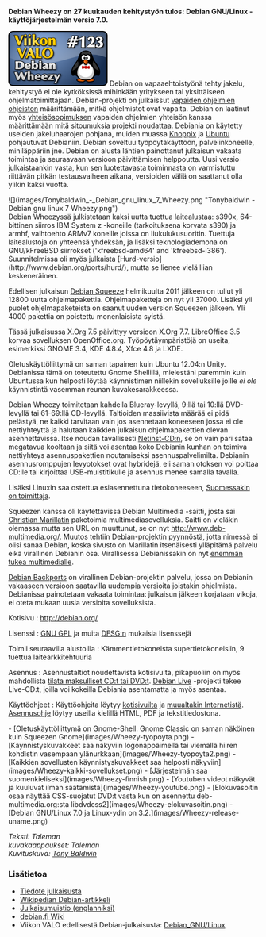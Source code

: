<!--
Title: Debian Wheezy
Week: 3x19
Number: 123
Date: 2013/05/05
Pageimage: valo123-debian_wheezy.png
Tags: Käyttöjärjestelmä
-->

**Debian Wheezy on 27 kuukauden kehitystyön tulos: Debian GNU/Linux
-käyttöjärjestelmän versio 7.0.**

![](images/valo123-debian_wheezy.png "valo123-debian_wheezy.png")
Debian on vapaaehtoistyönä tehty jakelu, kehitystyö ei ole kytköksissä
mihinkään yritykseen tai yksittäiseen ohjelmatoimittajaan.
Debian-projekti on julkaissut [vapaiden ohjelmien
ohjeiston](http://www.debian.org/social_contract.fi.html#guidelines)
määrittämään, mitkä ohjelmistot ovat vapaita. Debian on laatinut myös
[yhteisösopimuksen](http://www.debian.org/social_contract.fi.html)
vapaiden ohjelmien yhteisön kanssa määrittämään mitä sitoumuksia
projekti noudattaa. Debiania on käytetty useiden jakeluhaarojen pohjana,
muiden muassa [Knoppix](http://www.knopper.net/knoppix/) ja
[Ubuntu](http://ubuntu-fi.org/) pohjautuvat Debianiin. Debian soveltuu
työpöytäkäyttöön, palvelinkoneelle, miniläppäriin jne. Debian on alusta
lähtien painottanut julkaisun vakaata toimintaa ja seuraavaan versioon
päivittämisen helppoutta. Uusi versio julkaistaankin vasta, kun sen
luotettavasta toiminnasta on varmistuttu riittävän pitkän testausvaiheen
aikana, versioiden väliä on saattanut olla ylikin kaksi vuotta.

<div class="rightimage" markdown="1">
![](images/Tonybaldwin_-_Debian_gnu_linux_7_Wheezy.png "Tonybaldwin - Debian gnu linux 7 Wheezy.png")
</div>
Debian Wheezyssä julkistetaan kaksi uutta tuettua laitealustaa: s390x,
64-bittinen siirros IBM System z -koneille (tarkoituksena korvata s390)
ja armhf, vaihtoehto ARMv7 koneille joissa on liukulukusuoritin.
Tuettuja laitealustoja on yhteensä yhdeksän, ja lisäksi teknologiademona
on GNU/kFreeBSD siirrokset ('kfreebsd-amd64' and 'kfreebsd-i386').
Suunnitelmissa oli myös julkaista
[Hurd-versio](http://www.debian.org/ports/hurd/), mutta se lienee vielä
liian keskeneräinen.

Edellisen julkaisun [Debian Squeeze](Debian_GNU/Linux)
helmikuulta 2011 jälkeen on tullut yli 12800 uutta ohjelmapakettia.
Ohjelmapaketteja on nyt yli 37000. Lisäksi yli puolet ohjelmapaketeista
on saanut uuden version Squeezen jälkeen. Yli 4000 pakettia on poistettu
monenlaisista syistä.

Tässä julkaisussa X.Org 7.5 päivittyy versioon X.Org 7.7. LibreOffice
3.5 korvaa sovelluksen OpenOffice.org. Työpöytäympäristöjä on useita,
esimerkiksi GNOME 3.4, KDE 4.8.4, Xfce 4.8 ja LXDE.

Oletuskäyttöliittymä on saman tapainen kuin Ubuntu 12.04:n Unity.
Debianissa tämä on toteutettu Gnome Shellillä, mielestäni paremmin kuin
Ubuntussa kun helposti löytää käynnistimen niillekin sovelluksille
joille *ei ole* käynnistintä vasemman reunan kuvakesarakkeessa.

Debian Wheezy toimitetaan kahdella Blueray-levyllä, 9:llä tai 10:llä
DVD-levyllä tai 61-69:llä CD-levyllä. Taltioiden massiivista määrää ei
pidä pelästyä, ne kaikki tarvitaan vain jos asennetaan koneeseen jossa
ei ole nettiyhteyttä ja halutaan kaikkien julkaisun ohjelmapakettien
olevan asennettavissa. Itse noudan tavallisesti
[Netinst-CD:n](http://www.debian.org/distrib/netinst), se on vain pari
sataa megatavua kooltaan ja siitä voi asentaa koko Debianin kunhan on
toimiva nettiyhteys asennuspakettien noutamiseksi asennuspalvelimilta.
Debianin asennusromppujen levyotokset ovat hybridejä, eli saman otoksen
voi polttaa CD:lle tai kirjoittaa USB-muistitikulle ja asennus menee
samalla tavalla.

Lisäksi Linuxin saa ostettua esiasennettuna tietokoneeseen, [Suomessakin
on toimittaja](http://www.debian.org/distrib/pre-installed#fi).

Squeezen kanssa oli käytettävissä Debian Multimedia -saitti, josta sai
[Christian
Marillatin](http://qa.debian.org/developer.php?login=marillat@debian.org)
paketoimia multimediasovelluksia. Saitti on vieläkin olemassa mutta sen
URL on muuttunut, se on nyt
[<http://www.deb-multimedia.org/>](http://www.deb-multimedia.org/).
Muutos tehtiin Debian-projektin pyynnöstä, jotta nimessä ei olisi sanaa
Debian, koska sivusto on Marillatin itsenäisesti ylläpitämä palvelu eikä
virallinen Debianin osa. Virallisessa Debianissakin on nyt [enemmän
tukea multimedialle](http://wiki.debian.org/DebianMultimedia).

[Debian Backports](http://backports.debian.org/) on virallinen
Debian-projektin palvelu, jossa on Debianin vakaaseen versioon
saatavilla uudempia versioita joistakin ohjelmista. Debianissa
painotetaan vakaata toimintaa: julkaisun jälkeen korjataan vikoja, ei
oteta mukaan uusia versioita sovelluksista.

Kotisivu
:   <http://debian.org/>

Lisenssi
:   [GNU GPL](GNU_GPL) ja muita
    [DFSG:n](http://www.debian.org/social_contract.fi.html#guidelines)
    mukaisia lisenssejä

Toimii seuraavilla alustoilla
:   Kämmentietokoneista supertietokoneisiin, 9 tuettua
    laitearkkitehtuuria

Asennus
:   Asennustaltiot noudettavista kotisivulta, pikapuoliin on myös
    mahdollista [tilata maksulliset CD:t tai
    DVD:t](http://www.debian.org/CD/vendors/). [Debian
    Live](http://live.debian.net/) -projekti tekee Live-CD:t, joilla voi
    kokeilla Debiania asentamatta ja myös asentaa.

Käyttöohjeet
:   Käyttöohjeita löytyy [kotisivuilta](http://www.debian.org/doc/) ja
    [muualtakin Internetistä](http://www.debianhelp.co.uk/).
    [Asennusohje](http://www.debian.org/releases/stable/installmanual)
    löytyy useilla kielillä HTML, PDF ja tekstitiedostona.

<div class="psgallery" markdown="1">
-   [Oletuskäyttöliittymä on Gnome-Shell. Gnome Classic on saman
    näköinen kuin Squeezen Gnome](images/Wheezy-tyopoyta.png)
-   [Käynnistyskuvakkeet saa näkyviin logonäppäimellä tai viemällä
    hiiren kohdistin vasempaan ylänurkkaan](images/Wheezy-tyopoyta2.png)
-   [Kaikkien sovellusten käynnistyskuvakkeet saa helposti näkyviin](images/Wheezy-kaikki-sovellukset.png)
-   [Järjestelmän saa suomenkieliseksi](images/Wheezy-finnish.png)
-   [Youtuben videot näkyvät ja kuuluvat ilman säätämistä](images/Wheezy-youtube.png)
-   [Elokuvasoitin osaa näyttää CSS-suojatut DVD:t vasta kun on asennettu deb-multimedia.org:sta libdvdcss2](images/Wheezy-elokuvasoitin.png)
-   [Debian GNU/Linux 7.0 ja Linux-ydin on 3.2.](images/Wheezy-release-uname.png)
</div>

*Teksti: Taleman* <br />
*kuvakaappaukset: Taleman* <br />
*Kuvituskuva: [Tony Baldwin](http://www.debianart.org/cchost/?ccm=/files/tonybaldwin/1276)*

### Lisätietoa

-   [Tiedote julkaisusta](http://www.debian.org/News/2013/20130504)
-   [Wikipedian Debian-artikkeli](http://fi.wikipedia.org/wiki/Debian)
-   [Julkaisumuistio
    (englanniksi)](http://www.debian.org/releases/wheezy/amd64/release-notes/ch-whats-new.en.html)
-   [debian.fi Wiki](http://debian.fi/)
-   Viikon VALO edellisestä Debian-julkaisusta:
    [Debian\_GNU/Linux](Debian_GNU/Linux "wikilink")

